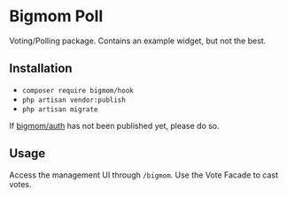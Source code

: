# Bigmom Poll

Voting/Polling package. Contains an example widget, but not the best.

## Installation

- `composer require bigmom/hook`
- `php artisan vendor:publish`
- `php artisan migrate`

If [bigmom/auth](https://packagist.org/packages/bigmom/auth) has not been published yet, please do so.

## Usage

Access the management UI through `/bigmom`. Use the Vote Facade to cast votes.